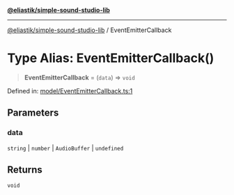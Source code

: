 [**@eliastik/simple-sound-studio-lib**](../README.md)

***

[@eliastik/simple-sound-studio-lib](../README.md) / EventEmitterCallback

# Type Alias: EventEmitterCallback()

> **EventEmitterCallback** = (`data`) => `void`

Defined in: [model/EventEmitterCallback.ts:1](https://github.com/Eliastik/simple-sound-studio-lib/blob/ac774fbcc31e7b2bb36869a329e7b93025fe1f8e/lib/model/EventEmitterCallback.ts#L1)

## Parameters

### data

`string` | `number` | `AudioBuffer` | `undefined`

## Returns

`void`
